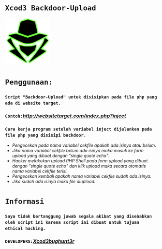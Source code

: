 # ``Xcod3 Backdoor-Upload``

<p align="left"><a href="https://www.itsecurity.id/"><img height="150" title="Xcod3bughunt3r" src="0011.png"/></a></p>

# ``Penggunaan:``
### ``Script "Backdoor-Upload" untuk disisipkan pada file php yang ada di website target.``

### ``Contoh:``*http://websitetarget.com/index.php?inject*

### ``Cara kerja program setelah variabel inject dijalankan pada file php yang disisipi backdoor.``

  * *Pengecekan pada nama variabel cekfile apakah ada isinya atau belum.*
  * *Jika nama variabel cekfile belum ada isinya maka masuk ke form upload yang dibuat dengan "single quote echo"*.
  * *Hacker melakukan upload PHP Shell pada form upload yang dibuat dengan "single quote echo" dan klik upload maka secara otomatis nama variabel cekfile terisi.*
  * *Pengecekan kembali apakah nama variabel cekfile sudah ada isinya.*
  * *Jika sudah ada isinya maka file diupload.*


# ``Informasi``
### ``Saya tidak bertanggung jawab segala akibat yang disebabkan oleh script ini karena script ini dibuat untuk tujuan ethical hacking.``

### ``DEVELOPERS:``*[Xcod3bughunt3r](https://github.com/Xcod3bughunt3r/Xcod3bughunt3r/)*
